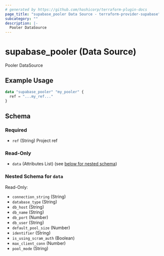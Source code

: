 ```yaml
---
# generated by https://github.com/hashicorp/terraform-plugin-docs
page_title: "supabase_pooler Data Source - terraform-provider-supabase"
subcategory: ""
description: |-
  Pooler DataSource
---
```


# supabase_pooler (Data Source)

Pooler DataSource

## Example Usage

```terraform
data "supabase_pooler" "my_pooler" {
  ref = "...my_ref..."
}
```

<!-- schema generated by tfplugindocs -->
## Schema

### Required

- `ref` (String) Project ref

### Read-Only

- `data` (Attributes List) (see [below for nested schema](#nestedatt--data))

<a id="nestedatt--data"></a>
### Nested Schema for `data`

Read-Only:

- `connection_string` (String)
- `database_type` (String)
- `db_host` (String)
- `db_name` (String)
- `db_port` (Number)
- `db_user` (String)
- `default_pool_size` (Number)
- `identifier` (String)
- `is_using_scram_auth` (Boolean)
- `max_client_conn` (Number)
- `pool_mode` (String)
